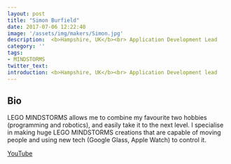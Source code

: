 ```yaml
---
layout: post
title: "Simon Burfield"
date: 2017-07-06 12:22:40
image: '/assets/img/makers/Simon.jpg'
description:  <b>Hampshire, UK</b><br> Application Development Lead
category: ''
tags:
- MINDSTORMS
twitter_text:
introduction: <b>Hampshire, UK</b><br> Application Development lead
---
```




## Bio


LEGO MINDSTORMS allows me to combine my favourite two hobbies (programming and robotics), and easily take it to the next level.  I specialise in making huge LEGO MINDSTORMS creations that are capable of moving people and using new tech (Google Glass, Apple Watch) to control it.

[YouTube](https://www.youtube.com/user/burf2000)
